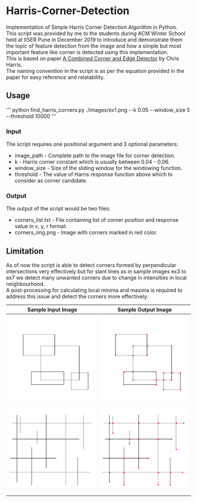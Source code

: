 # Harris-Corner-Detection
Implementation of Simple Harris Corner Detection Algorithm in Python.\
This script was provided by me to the students during ACM Winter School held at IISER Pune in December 2019 to introduce and demonstrate them the topic of feature detection from the image and how a simple but most important feature like corner is detected using this implementation.\
This is based on paper [A Combined Corner and Edge Detector](http://www.bmva.org/bmvc/1988/avc-88-023.pdf) by Chris Harris.\
The naming convention in the script is as per the equation provided in the paper for easy reference and relatability.

## Usage
''' python find_harris_corners.py ./images/ex1.png --k 0.05 --window_size 5 --threshold 10000 '''

### Input
The script requires one positional argument and 3 optional parameters:
* image_path - Complete path to the image file for corner detection.
* k - Harris corner constant which is usually between 0.04 - 0.06.
* window_size - Size of the sliding window for the windowing function.
* threshold - The value of Harris response function above which to consider as corner candidate.

### Output
The output of the script would be two files:
* corners_list.txt - File containing list of corner position and response value in x, y, r format.
* corners_img.png - Image with corners marked in red color.

## Limitation
As of now the script is able to detect corners formed by perpendicular intersections very effectively but for slant lines as in sample images ex3 to ex7 we detect many unwanted corners due to change in intensities in local neighbourhood.\
A post-processing for calculating local minima and maxima is required to address this issue and detect the corners more effectively.

Sample Input Image             |  Sample Output Image
:-----------------------------:|:-----------------------------:
![Sample Input Image](/images/ex1.png)  |  ![Sample Output Image](/images/output_ex1.png)
![Sample Input Image](/images/ex2.png)  |  ![Sample Output Image](/images/output_ex2.png)
